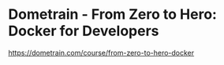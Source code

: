 # Dometrain - From Zero to Hero: Docker for Developers

<https://dometrain.com/course/from-zero-to-hero-docker>
